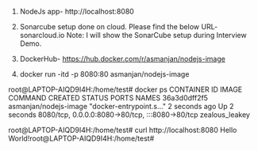 1. NodeJs app- http://localhost:8080


2. Sonarcube setup done on cloud. Please find the below URL-
sonarcloud.io
Note: I will show the SonarCube setup during Interview Demo.


3. DockerHub- https://hub.docker.com/r/asmanjan/nodejs-image



4. docker run -itd -p 8080:80 asmanjan/nodejs-image

root@LAPTOP-AIQD9I4H:/home/test# docker ps
CONTAINER ID   IMAGE                   COMMAND                  CREATED         STATUS         PORTS
                         NAMES
36a3d0dff2f5   asmanjan/nodejs-image   "docker-entrypoint.s…"   2 seconds ago   Up 2 seconds   8080/tcp, 0.0.0.0:8080->80/tcp, :::8080->80/tcp   zealous_leakey


root@LAPTOP-AIQD9I4H:/home/test# curl http://localhost:8080
Hello World!root@LAPTOP-AIQD9I4H:/home/test#

